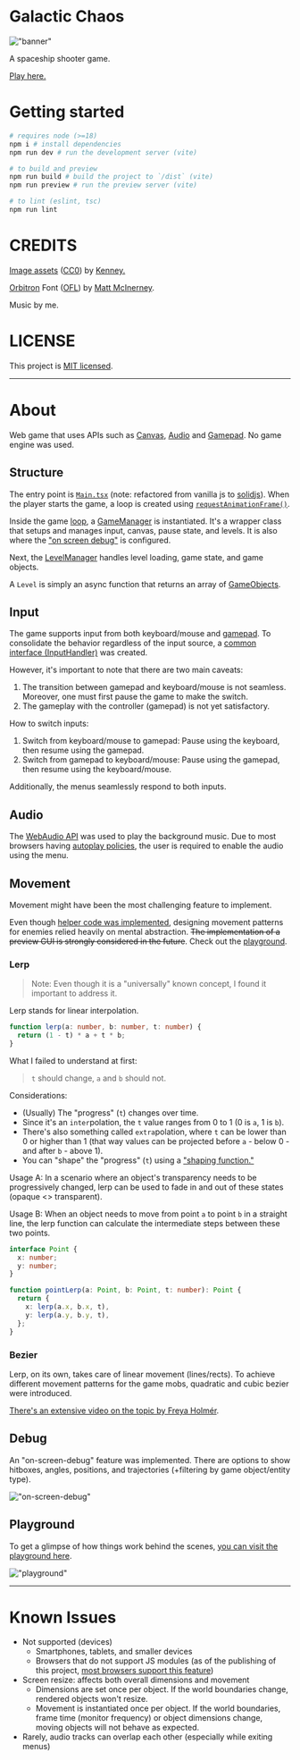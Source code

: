 # Galactic Chaos

!["banner"](./alt-banner.gif "banner")

A spaceship shooter game. 

[Play here.](https://galactic-chaos.netlify.app)

# Getting started

```bash
# requires node (>=18)
npm i # install dependencies
npm run dev # run the development server (vite)

# to build and preview
npm run build # build the project to `/dist` (vite)
npm run preview # run the preview server (vite)

# to lint (eslint, tsc)
npm run lint
```

# CREDITS

[Image assets](https://www.kenney.nl/assets/space-shooter-redux) ([CC0](https://creativecommons.org/share-your-work/public-domain/cc0/)) by [Kenney.](https://www.kenney.nl/)

[Orbitron](https://fonts.google.com/specimen/Orbitron/about) Font ([OFL](https://scripts.sil.org/cms/scripts/page.php?site_id=nrsi&id=OFL)) by [Matt McInerney](https://matt.cc/).

Music by me.

# LICENSE

This project is [MIT licensed](../LICENSE).

---

# About

Web game that uses APIs such as [Canvas](https://developer.mozilla.org/en-US/docs/Web/API/CanvasRenderingContext2D), [Audio](https://developer.mozilla.org/en-US/docs/Web/API/Web_Audio_API) and [Gamepad](https://developer.mozilla.org/en-US/docs/Web/API/Gamepad_API). No game engine was used.

## Structure

The entry point is [`Main.tsx`](../src/game/ui/Main.tsx) (note: refactored from vanilla js to [solidjs](https://solidjs.com/)). When the player starts the game, a loop is created using [`requestAnimationFrame()`](https://developer.mozilla.org/en-US/docs/Web/API/window/requestAnimationFrame).

Inside the game [loop](../src/game/loop.ts), a [GameManager](../src/game/GameManager.ts) is instantiated. It's a wrapper class that setups and manages input, canvas, pause state, and levels. It is also where the ["on screen debug"](#debug) is configured. 

Next, the [LevelManager](../src/game/LevelManager.ts) handles level loading, game state, and game objects.

A `Level` is simply an async function that returns an array of [GameObjects](../src/core/objects/shared/GameObject.ts).

## Input

The game supports input from both keyboard/mouse and [gamepad](https://developer.mozilla.org/en-US/docs/Web/API/Gamepad_API/Using_the_Gamepad_API). To consolidate the behavior regardless of the input source, a [common interface (InputHandler)](../src/core/controls/Input.ts) was created.

However, it's important to note that there are two main caveats:

1. The transition between gamepad and keyboard/mouse is not seamless. Moreover, one must first pause the game to make the switch.
2. The gameplay with the controller (gamepad) is not yet satisfactory.

How to switch inputs:
1. Switch from keyboard/mouse to gamepad: Pause using the keyboard, then resume using the gamepad.
2. Switch from gamepad to keyboard/mouse: Pause using the gamepad, then resume using the keyboard/mouse.

Additionally, the menus seamlessly respond to both inputs.

## Audio

The [WebAudio API](https://developer.mozilla.org/en-US/docs/Web/API/Web_Audio_API) was used to play the background music. Due to most browsers having [autoplay policies](https://developer.chrome.com/blog/autoplay/#webaudio), the user is required to enable the audio using the menu.

## Movement

Movement might have been the most challenging feature to implement.

Even though [helper code was implemented](../src/core/objects/shared/movement/FluentMovement.ts), designing movement patterns for enemies relied heavily on mental abstraction. ~~The implementation of a preview GUI is strongly considered in the future~~. Check out the [playground](#playground).

### Lerp

> Note: Even though it is a "universally" known concept, I found it important to address it.

Lerp stands for linear interpolation.

```ts
function lerp(a: number, b: number, t: number) {
  return (1 - t) * a + t * b;
}
```

What I failed to understand at first:

> `t` should change, `a` and `b` should not.

Considerations:

- (Usually) The "progress" (`t`) changes over time.
- Since it's an `inter`polation, the `t` value ranges from 0 to 1 (0 is `a`, 1 is `b`).
- There's also something called `extra`polation, where `t` can be lower than 0 or higher than 1 (that way values can be projected before `a` - below 0 - and after `b` - above 1).
- You can "shape" the "progress" (`t`) using a ["shaping function."](https://easings.net/)

Usage A: In a scenario where an object's transparency needs to be progressively changed, lerp can be used to fade in and out of these states (opaque <> transparent).

Usage B: When an object needs to move from point `a` to point `b` in a straight line, the lerp function can calculate the intermediate steps between these two points.

```ts
interface Point {
  x: number;
  y: number;
}

function pointLerp(a: Point, b: Point, t: number): Point {
  return {
    x: lerp(a.x, b.x, t),
    y: lerp(a.y, b.y, t),
  };
}
```

### Bezier

Lerp, on its own, takes care of linear movement (lines/rects). To achieve different movement patterns for the game mobs, quadratic and cubic bezier were introduced.

[There's an extensive video on the topic by Freya Holmér](https://youtu.be/aVwxzDHniEw).

## Debug

An "on-screen-debug" feature was implemented. There are options to show hitboxes, angles, positions, and trajectories (+filtering by game object/entity type).

!["on-screen-debug"](./debug-mode.gif "on-screen-debug")

## Playground

To get a glimpse of how things work behind the scenes, [you can visit the playground here](https://galactic-chaos.netlify.app/playground).

!["playground"](./playground.gif "playground")

---

# Known Issues

- Not supported (devices)
  - Smartphones, tablets, and smaller devices
  - Browsers that do not support JS modules (as of the publishing of this project, [most browsers support this feature](https://caniuse.com/es6-module))
- Screen resize: affects both overall dimensions and movement
  - Dimensions are set once per object. If the world boundaries change, rendered objects won't resize.
  - Movement is instantiated once per object. If the world boundaries, frame time (monitor frequency) or object dimensions change, moving objects will not behave as expected.
- Rarely, audio tracks can overlap each other (especially while exiting menus)